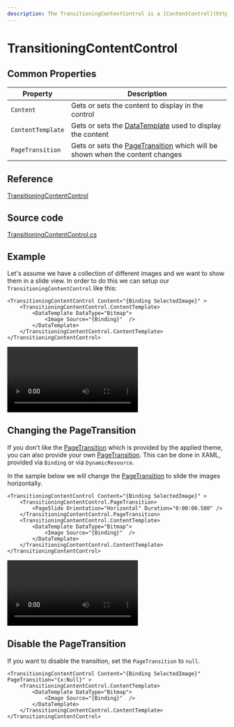 ```yaml
---
description: The TransitioningContentControl is a [ContentControl](https://docs.avaloniaui.net/docs/controls/contentcontrol) which can render PageTransions when the Content changes.
---
```


# TransitioningContentControl


## Common Properties

| Property          | Description                                                                                                            |
|-------------------|------------------------------------------------------------------------------------------------------------------------|
| `Content`         | Gets or sets the content to display in the control                                                                     |
| `ContentTemplate` | Gets or sets the [DataTemplate](https://docs.avaloniaui.net/docs/templates/data-templates) used to display the content |
| `PageTransition`  | Gets or sets the [PageTransition](https://docs.avaloniaui.net/docs/animations/PageTransitions) which will be shown when the content changes                                       |

## Reference

[TransitioningContentControl](http://reference.avaloniaui.net/api/Avalonia.ReactiveUI/TransitioningContentControl/)

## Source code

[TransitioningContentControl.cs](https://github.com/AvaloniaUI/Avalonia/blob/master/src/Avalonia.Controls/TransitioningContentControl.cs)

## Example

Let's assume we have a collection of different images and we want to show them in a slide view. In order to do this we can setup our `TransitioningContentControl` like this:

```markup
<TransitioningContentControl Content="{Binding SelectedImage}" >
    <TransitioningContentControl.ContentTemplate>
        <DataTemplate DataType="Bitmap">
            <Image Source="{Binding}"  />
        </DataTemplate>
    </TransitioningContentControl.ContentTemplate>
</TransitioningContentControl>
```

![TransitioningContentControl Example](../../.gitbook/assets/TransitioningContentControl_01.mp4)

## Changing the PageTransition

If you don't like the [PageTransition]() which is provided by the applied theme, you can also provide your own [PageTransition](). This can be done in XAML, provided via `Binding` or via `DynamicResource`. 

In the sample below we will change the [PageTransition]() to slide the images horizontally. 

```markup
<TransitioningContentControl Content="{Binding SelectedImage}" >
    <TransitioningContentControl.PageTransition>
        <PageSlide Orientation="Horizontal" Duration="0:00:00.500" />
    </TransitioningContentControl.PageTransition>
    <TransitioningContentControl.ContentTemplate>
        <DataTemplate DataType="Bitmap">
            <Image Source="{Binding}"  />
        </DataTemplate>
    </TransitioningContentControl.ContentTemplate>
</TransitioningContentControl>
```

![TransitioningContentControl Example](../../.gitbook/assets/TransitioningContentControl_02.mp4)

## Disable the PageTransition

If you want to disable the transition, set the `PageTransition` to `null`.

```markup
<TransitioningContentControl Content="{Binding SelectedImage}" PageTransition="{x:Null}" >
    <TransitioningContentControl.ContentTemplate>
        <DataTemplate DataType="Bitmap">
            <Image Source="{Binding}"  />
        </DataTemplate>
    </TransitioningContentControl.ContentTemplate>
</TransitioningContentControl>
```